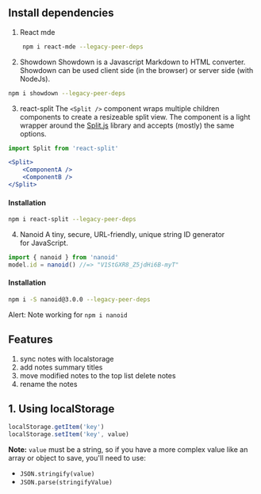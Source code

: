 
## Install dependencies

1. React mde
```bash
	npm i react-mde --legacy-peer-deps
```

2. Showdown
	Showdown is a Javascript Markdown to HTML converter. Showdown can be used client side (in the browser) or server side (with NodeJs).
```bash
npm i showdown --legacy-peer-deps
```
3. react-split
	The `<Split />` component wraps multiple children components to create a resizeable split view. The component is a light wrapper around the [Split.js](https://github.com/nathancahill/Split.js/) library and accepts (mostly) the same options.
```jsx
import Split from 'react-split'

<Split>
    <ComponentA />
    <ComponentB />
</Split>
```
#### Installation

```bash
npm i react-split --legacy-peer-deps
```

4. Nanoid
	A tiny, secure, URL-friendly, unique string ID generator for JavaScript.
```jsx
import { nanoid } from 'nanoid'
model.id = nanoid() //=> "V1StGXR8_Z5jdHi6B-myT"
```
#### Installation

```bash
npm i -S nanoid@3.0.0 --legacy-peer-deps
```

Alert: Note working for `npm i nanoid`


## Features

1. sync notes with localstorage
2. add notes summary titles
3. move modified notes to the top list delete notes
4. rename the notes 

## 1. Using localStorage

```js
localStorage.getItem('key')
localStorage.setItem('key', value)
```

**Note:** `value` must be a string, so if you have a more complex value like an array or object to save, you'll need to use:
- `JSON.stringify(value)`
- `JSON.parse(stringifyValue)`
